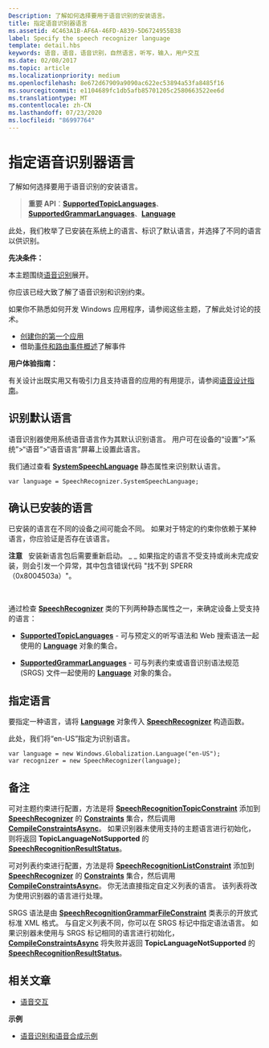 ```yaml
---
Description: 了解如何选择要用于语音识别的安装语言。
title: 指定语音识别器语言
ms.assetid: 4C463A1B-AF6A-46FD-A839-5D6724955B38
label: Specify the speech recognizer language
template: detail.hbs
keywords: 语音，语音，语音识别，自然语言，听写，输入，用户交互
ms.date: 02/08/2017
ms.topic: article
ms.localizationpriority: medium
ms.openlocfilehash: 8e672d67909a9090ac622ec53894a53fa8485f16
ms.sourcegitcommit: e1104689fc1db5afb85701205c2580663522ee6d
ms.translationtype: MT
ms.contentlocale: zh-CN
ms.lasthandoff: 07/23/2020
ms.locfileid: "86997764"
---
```

# <a name="specify-the-speech-recognizer-language"></a>指定语音识别器语言


了解如何选择要用于语音识别的安装语言。

> **重要 API**：[**SupportedTopicLanguages**](https://docs.microsoft.com/uwp/api/windows.media.speechrecognition.speechrecognizer.supportedtopiclanguages)、[**SupportedGrammarLanguages**](https://docs.microsoft.com/uwp/api/windows.media.speechrecognition.speechrecognizer.supportedgrammarlanguages)、[**Language**](https://docs.microsoft.com/uwp/api/Windows.Globalization.Language)


此处，我们枚举了已安装在系统上的语言、标识了默认语言，并选择了不同的语言以供识别。

**先决条件：**

本主题围绕[语音识别](speech-recognition.md)展开。

你应该已经大致了解了语音识别和识别约束。

如果你不熟悉如何开发 Windows 应用程序，请参阅这些主题，了解此处讨论的技术。

-   [创建你的第一个应用](https://docs.microsoft.com/windows/uwp/get-started/your-first-app)
-   借助[事件和路由事件概述](https://docs.microsoft.com/windows/uwp/xaml-platform/events-and-routed-events-overview)了解事件

**用户体验指南：**

有关设计出既实用又有吸引力且支持语音的应用的有用提示，请参阅[语音设计指南](https://docs.microsoft.com/windows/uwp/input-and-devices/speech-interactions)。

## <a name="identify-the-default-language"></a>识别默认语言


语音识别器使用系统语音语言作为其默认识别语言。 用户可在设备的“设置”&gt;“系统”&gt;“语音”&gt;“语音语言”屏幕上设置此语言。

我们通过查看 [**SystemSpeechLanguage**](https://docs.microsoft.com/uwp/api/windows.media.speechrecognition.speechrecognizer.systemspeechlanguage) 静态属性来识别默认语言。

```CSharp
var language = SpeechRecognizer.SystemSpeechLanguage; 
```

## <a name="confirm-an-installed-language"></a>确认已安装的语言


已安装的语言在不同的设备之间可能会不同。 如果对于特定的约束你依赖于某种语言，你应验证是否存在该语言。

**注意**   安装新语言包后需要重新启动。 \_ \_ 如果指定的语言不受支持或尚未完成安装，则会引发一个异常，其中包含错误代码 "找不到 SPERR （0x8004503a）"。

 

通过检查 [**SpeechRecognizer**](https://docs.microsoft.com/uwp/api/Windows.Media.SpeechRecognition.SpeechRecognizer) 类的下列两种静态属性之一，来确定设备上受支持的语言：

-   [**SupportedTopicLanguages**](https://docs.microsoft.com/uwp/api/windows.media.speechrecognition.speechrecognizer.supportedtopiclanguages) - 可与预定义的听写语法和 Web 搜索语法一起使用的 [**Language**](https://docs.microsoft.com/uwp/api/Windows.Globalization.Language) 对象的集合。

-   [**SupportedGrammarLanguages**](https://docs.microsoft.com/uwp/api/windows.media.speechrecognition.speechrecognizer.supportedgrammarlanguages) - 可与列表约束或语音识别语法规范 (SRGS) 文件一起使用的 [**Language**](https://docs.microsoft.com/uwp/api/Windows.Globalization.Language) 对象的集合。

## <a name="specify-a-language"></a>指定语言


要指定一种语言，请将 [**Language**](https://docs.microsoft.com/uwp/api/Windows.Globalization.Language) 对象传入 [**SpeechRecognizer**](https://docs.microsoft.com/uwp/api/Windows.Media.SpeechRecognition.SpeechRecognizer) 构造函数。

此处，我们将“en-US”指定为识别语言。


```CSharp
var language = new Windows.Globalization.Language("en-US"); 
var recognizer = new SpeechRecognizer(language); 
```

## <a name="remarks"></a>备注


可对主题约束进行配置，方法是将 [**SpeechRecognitionTopicConstraint**](https://docs.microsoft.com/uwp/api/Windows.Media.SpeechRecognition.SpeechRecognitionTopicConstraint) 添加到 [**SpeechRecognizer**](https://docs.microsoft.com/uwp/api/windows.media.speechrecognition.speechrecognizer.constraints) 的 [**Constraints**](https://docs.microsoft.com/uwp/api/Windows.Media.SpeechRecognition.SpeechRecognizer) 集合，然后调用 [**CompileConstraintsAsync**](https://docs.microsoft.com/uwp/api/windows.media.speechrecognition.speechrecognizer.compileconstraintsasync)。 如果识别器未使用支持的主题语言进行初始化，则将返回 **TopicLanguageNotSupported** 的 [**SpeechRecognitionResultStatus**](https://docs.microsoft.com/uwp/api/Windows.Media.SpeechRecognition.SpeechRecognitionResultStatus)。

可对列表约束进行配置，方法是将 [**SpeechRecognitionListConstraint**](https://docs.microsoft.com/uwp/api/Windows.Media.SpeechRecognition.SpeechRecognitionListConstraint) 添加到 [**SpeechRecognizer**](https://docs.microsoft.com/uwp/api/windows.media.speechrecognition.speechrecognizer.constraints) 的 [**Constraints**](https://docs.microsoft.com/uwp/api/Windows.Media.SpeechRecognition.SpeechRecognizer) 集合，然后调用 [**CompileConstraintsAsync**](https://docs.microsoft.com/uwp/api/windows.media.speechrecognition.speechrecognizer.compileconstraintsasync)。 你无法直接指定自定义列表的语言。 该列表将改为使用识别器的语言进行处理。

SRGS 语法是由 [**SpeechRecognitionGrammarFileConstraint**](https://docs.microsoft.com/uwp/api/Windows.Media.SpeechRecognition.SpeechRecognitionGrammarFileConstraint) 类表示的开放式标准 XML 格式。 与自定义列表不同，你可以在 SRGS 标记中指定语法语言。 如果识别器未使用与 SRGS 标记相同的语言进行初始化，[**CompileConstraintsAsync**](https://docs.microsoft.com/uwp/api/windows.media.speechrecognition.speechrecognizer.compileconstraintsasync) 将失败并返回 **TopicLanguageNotSupported** 的 [**SpeechRecognitionResultStatus**](https://docs.microsoft.com/uwp/api/Windows.Media.SpeechRecognition.SpeechRecognitionResultStatus)。

## <a name="related-articles"></a>相关文章

* [语音交互](speech-interactions.md)

**示例**

* [语音识别和语音合成示例](https://github.com/Microsoft/Windows-universal-samples/tree/master/Samples/SpeechRecognitionAndSynthesis)
 

 




